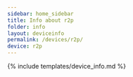 ```yaml
---
sidebar: home_sidebar
title: Info about r2p
folder: info
layout: deviceinfo
permalink: /devices/r2p/
device: r2p
---
```

{% include templates/device_info.md %}
